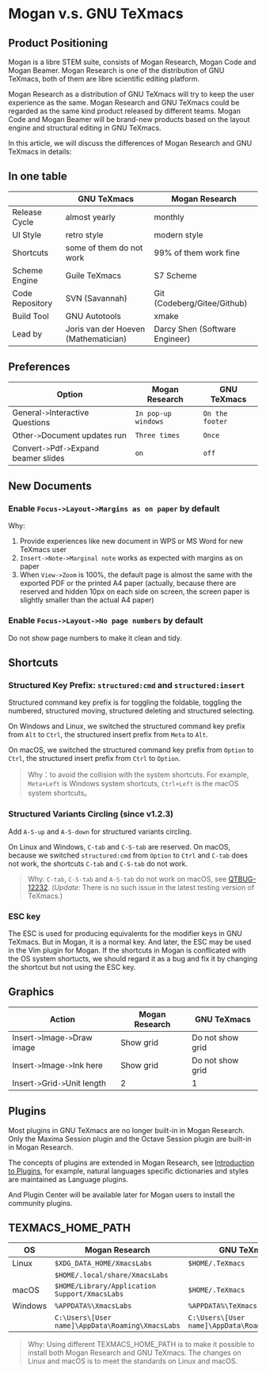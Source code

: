 # Mogan v.s. GNU TeXmacs
## Product Positioning
Mogan is a libre STEM suite, consists of Mogan Research, Mogan Code and Mogan Beamer. Mogan Research is one of the distribution of GNU TeXmacs, both of them are libre scientific editing platform.

Mogan Research as a distribution of GNU TeXmacs will try to keep the user experience as the same. Mogan Research and GNU TeXmacs could be regarded as the same kind product released by different teams. Mogan Code and Mogan Beamer will be brand-new products based on the layout engine and structural editing in GNU TeXmacs.

In this article, we will discuss the differences of Mogan Research and GNU TeXmacs in details:

## In one table
| | GNU TeXmacs | Mogan Research |
|--|------------|----------------|
| Release Cycle | almost yearly | monthly |
| UI Style | retro style | modern style | 
| Shortcuts | some of them do not work | 99% of them work fine |
| Scheme Engine | Guile TeXmacs | S7 Scheme |
| Code Repository | SVN (Savannah) | Git (Codeberg/Gitee/Github) |
| Build Tool | GNU Autotools | xmake | 
| Lead by | Joris van der Hoeven (Mathematician) | Darcy Shen (Software Engineer) |

## Preferences
| Option |  Mogan Research | GNU TeXmacs|
|--------|-----------------|------------|
| General`->`Interactive Questions | `In pop-up windows` | `On the footer` |
| Other`->`Document updates run | `Three times` | `Once` |
| Convert`->`Pdf`->`Expand beamer slides | `on` | `off` |

## New Documents
### Enable `Focus->Layout->Margins as on paper` by default
Why:
1. Provide experiences like new document in WPS or MS Word for new TeXmacs user
2. `Insert->Note->Marginal note` works as expected with margins as on paper
3. When `View->Zoom` is 100%, the default page is almost the same with the exported PDF or the printed A4 paper (actually, because there are reserved and hidden 10px on each side on screen, the screen paper is slightly smaller than the actual A4 paper)

### Enable `Focus->Layout->No page numbers` by default
Do not show page numbers to make it clean and tidy.

## Shortcuts
### Structured Key Prefix: `structured:cmd` and `structured:insert`
Structured command key prefix is for toggling the foldable, toggling the numbered, structured moving, structured deleting and structured selecting.

On Windows and Linux, we switched the structured command key prefix from `Alt` to `Ctrl`, the structured insert prefix from `Meta` to `Alt`.

On macOS, we switched the structured command key prefix from `Option` to `Ctrl`, the structured insert prefix from `Ctrl` to `Option`.

> Why：to avoid the collision with the system shortcuts. For example, `Meta+Left` is Windows system shortcuts, `Ctrl+Left` is the macOS system shortcuts。

### Structured Variants Circling (since v1.2.3)
Add `A-S-up` and `A-S-down` for structured variants circling.

On Linux and Windows, `C-tab` and `C-S-tab` are reserved. On macOS, because we switched `structured:cmd` from `Option` to `Ctrl` and `C-tab` does not work, the shortcuts `C-tab` and `C-S-tab` do not work.

> Why: `C-tab`, `C-S-tab` and `A-S-tab` do not work on macOS, see [QTBUG-12232](https://bugreports.qt.io/browse/QTBUG-12232). (_Update_: There is no such issue in the latest testing version of TeXmacs.)

### ESC key
The ESC is used for producing equivalents for the modifier keys in GNU TeXmacs. But in Mogan, it is a normal key. And later, the ESC may be used in the Vim plugin for Mogan. If the shortcuts in Mogan is conflicated with the OS system shortucts, we should regard it as a bug and fix it by changing the shortcut but not using the ESC key.

## Graphics
| Action | Mogan Research | GNU TeXmacs |
|--------|------------------|-----------|
| Insert`->`Image`->`Draw image | Show grid | Do not show grid |
| Insert`->`Image`->`Ink here | Show grid | Do not show grid |
| Insert`->`Grid`->`Unit length | 2 | 1 |

## Plugins
Most plugins in GNU TeXmacs are no longer built-in in Mogan Research. Only the Maxima Session plugin and the Octave Session plugin are built-in in Mogan Research.

The concepts of plugins are extended in Mogan Research, see [Introduction to Plugins](plugins.md), for example, natural languages specific dictionaries and styles are maintained as Language plugins.

And Plugin Center will be available later for Mogan users to install the community plugins.


## TEXMACS_HOME_PATH
| OS | Mogan Research | GNU TeXmacs |
|---------|-----|-------------|
| Linux   | `$XDG_DATA_HOME/XmacsLabs` | `$HOME/.TeXmacs` |
|         | `$HOME/.local/share/XmacsLabs` |  |
| macOS | `$HOME/Library/Application Support/XmacsLabs` | `$HOME/.TeXmacs` |
| Windows | `%APPDATA%\XmacsLabs` | `%APPDATA%\TeXmacs`|
| | `C:\Users\[User name]\AppData\Roaming\XmacsLabs` | `C:\Users\[User name]\AppData\Roaming\TeXmacs` |

> Why: Using different TEXMACS_HOME_PATH is to make it possible to install both Mogan Research and GNU TeXmacs. The changes on Linux and macOS is to meet the standards on Linux and macOS.
